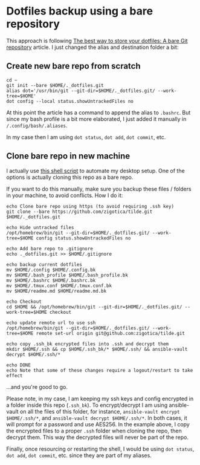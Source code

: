 # Dotfiles backup using a bare repository


This approach is following [The best way to store your dotfiles: A bare Git repository](https://www.atlassian.com/git/tutorials/dotfiles) article. I just changed the alias and destination folder a bit: 


## Create new bare repo from scratch


```
cd ~
git init --bare $HOME/._dotfiles.git
alias dot='/usr/bin/git --git-dir=$HOME/._dotfiles.git/ --work-tree=$HOME'
dot config --local status.showUntrackedFiles no
```


At this point the article has a command to append the alias to `.bashrc`. But since my bash profile is a bit more elaborated, I just added it manually in `/.config/bash/.aliases`.


In my case then I am using `dot status`, `dot add`, `dot commit`, etc. 


## Clone bare repo in new machine

I actually use [this shell script](https://github.com/zigotica/automated-desktop-setup) to automate my desktop setup. One of the options is actually cloning this repo as a bare repo.

If you want to do this manually, make sure you backup these files / folders in your machine, to avoid conflicts. How I do it: 


```
echo Clone bare repo using https (to avoid requiring .ssh key)
git clone --bare https://github.com/zigotica/tilde.git $HOME/._dotfiles.git

echo Hide untracked files
/opt/homebrew/bin/git --git-dir=$HOME/._dotfiles.git/ --work-tree=$HOME config status.showUntrackedFiles no

echo Add bare repo to .gitignore
echo ._dotfiles.git >> $HOME/.gitignore

echo backup current dotfiles
mv $HOME/.config $HOME/.config.bk
mv $HOME/.bash_profile $HOME/.bash_profile.bk
mv $HOME/.bashrc $HOME/.bashrc.bk
mv $HOME/.tmux.conf $HOME/.tmux.conf.bk
mv $HOME/readme.md $HOME/readme.md.bk

echo Checkout
cd $HOME && /opt/homebrew/bin/git --git-dir=$HOME/._dotfiles.git/ --work-tree=$HOME checkout

echo update remote url to use ssh
/opt/homebrew/bin/git --git-dir=$HOME/._dotfiles.git/ --work-tree=$HOME remote set-url origin git@github.com:zigotica/tilde.git

echo copy .ssh_bk encrypted files into .ssh and decrypt them
mkdir $HOME/.ssh && cp $HOME/.ssh_bk/* $HOME/.ssh/ && ansible-vault decrypt $HOME/.ssh/*

echo DONE
echo Note that some of these changes require a logout/restart to take effect
```


...and you're good to go.

Please note, in my case, I am keeping my ssh keys and config encrypted in a folder inside this repo (`.ssh_bk`). To encrypt/decrypt I am using ansible-vault on all the files of this folder, for instance, `ansible-vault encrypt $HOME/.ssh/*`, and `ansible-vault decrypt $HOME/.ssh/*`. In both cases, it will prompt for a password and use AES256. In the example above, I copy the encrypted files to a proper `.ssh` folder when cloning the repo, then decrypt them. This way the decrypted files will never be part of the repo.

Finally, once resourcing or restarting the shell, I would be using `dot status`, `dot add`, `dot commit`, etc. since they are part of my aliases.
